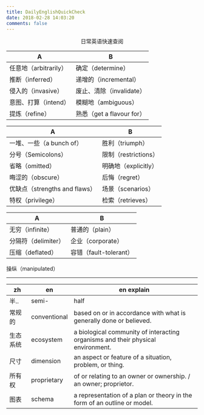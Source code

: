 ```yaml
---
title: DailyEnglishQuickCheck
date: 2018-02-28 14:03:20
comments: false
---
```


<div align = "center">日常英语快速查阅</div>

<!-- more -->

 A|B
---|---
任意地（arbitrarily）| 确定（determine）
推断（inferred）| 递增的（incremental）
侵入的（invasive）| 废止、清除（invalidate）
意图、打算（intend）|模糊地（ambiguous）
提炼（refine）|熟悉（get a flavour for）


A|B
---|---
一堆、一些（a bunch of）|胜利（triumph）
分号（Semicolons）|限制（restrictions）
省略（omitted）|明确地（explicitly）
晦涩的（obscure）|后悔（regret）
优缺点（strengths and flaws）|场景（scenarios）
特权（privilege）|检索（retrieves）

A|B
---|---
无穷（infinite）|普通的（plain）
分隔符（delimiter）|企业（corporate）
压缩（deflated）| 容错（fault-tolerant）
操纵（manipulated）

---

zh|en|en explain
---|---|--
半..|semi-|half
常规的|conventional|based on or in accordance with what is generally done or believed.
生态系统|ecosystem|a biological community of interacting organisms and their physical environment.
尺寸|dimension|an aspect or feature of a situation, problem, or thing.
所有权|proprietary|of or relating to an owner or ownership. / an owner; proprietor.
图表|schema|a representation of a plan or theory in the form of an outline or model.
